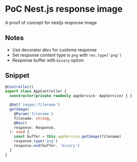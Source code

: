 # PoC Nest.js response image

A proof of concept for nestjs response image

## Notes

- Use decorator `@Res` for custome response
- Set response content type is `png` with `res.type('png')`
- Response buffer with `binary` option

## Snippet

```typescript
@Controller()
export class AppController {
  constructor(private readonly appService: AppService) { }

  @Get('image/:filename')
  getImage(
    @Param('filename')
    filename: string,
    @Res()
    response: Response,
  ): void {
    const buffer = this.appService.getImage(filename)
    response.type('png')
    response.end(buffer, 'binary')
  }
}
```